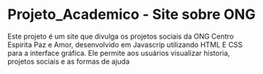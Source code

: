 # Projeto_Academico - Site sobre ONG

Este projeto é um site que divulga os projetos sociais da ONG Centro Espirita Paz e Amor, desenvolvido em Javascrip utilizando HTML E CSS para a interface gráfica. Ele permite aos usuários visualizar historia, projetos sociais e as formas de ajuda 

